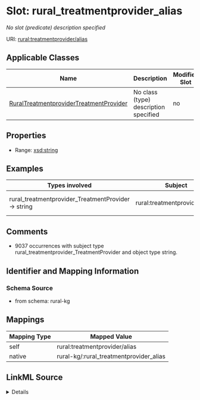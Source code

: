 

# Slot: rural_treatmentprovider_alias


_No slot (predicate) description specified_





URI: [rural:treatmentprovider/alias](http://sail.ua.edu/ruralkg/treatmentprovider/alias)



<!-- no inheritance hierarchy -->





## Applicable Classes

| Name | Description | Modifies Slot |
| --- | --- | --- |
| [RuralTreatmentproviderTreatmentProvider](../classes/RuralTreatmentproviderTreatmentProvider.md) | No class (type) description specified |  no  |







## Properties

* Range: [xsd:string](xsd:string)






## Examples

| Types involved | Subject | Predicate | Object |
| --- | --- | --- | --- |
| rural_treatmentprovider_TreatmentProvider → string | rural:treatmentprovider/TP_1 | rural:treatmentprovider/alias | Henry County Clinic |


## Comments

* 9037 occurrences with subject type rural_treatmentprovider_TreatmentProvider and object type string.

## Identifier and Mapping Information







### Schema Source


* from schema: rural-kg




## Mappings

| Mapping Type | Mapped Value |
| ---  | ---  |
| self | rural:treatmentprovider/alias |
| native | rural-kg/:rural_treatmentprovider_alias |




## LinkML Source

<details>
```yaml
name: rural_treatmentprovider_alias
description: No slot (predicate) description specified
comments:
- 9037 occurrences with subject type rural_treatmentprovider_TreatmentProvider and
  object type string.
examples:
- description: rural_treatmentprovider_TreatmentProvider → string
  object:
    example_object: Henry County Clinic
    example_predicate: rural:treatmentprovider/alias
    example_subject: rural:treatmentprovider/TP_1
from_schema: rural-kg
rank: 1000
slot_uri: rural:treatmentprovider/alias
alias: rural_treatmentprovider_alias
domain_of:
- rural_treatmentprovider_TreatmentProvider
range: string

```
</details>